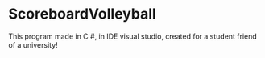 # ScoreboardVolleyball
This program made in C #, in IDE visual studio, created for a student friend of a university!
